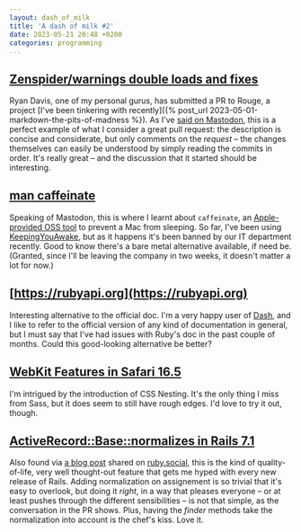 ```yaml
---
layout: dash_of_milk
title: 'A dash of milk #2'
date: 2023-05-21 20:48 +0200
categories: programming
...
```


## [Zenspider/warnings double loads and fixes](https://github.com/rouge-ruby/rouge/pull/1962)

Ryan Davis, one of my personal gurus, has submitted a PR to Rouge, a project 
[I've been tinkering with recently]({% post_url 2023-05-01-markdown-the-pits-of-madness %}). As I've 
[said on Mastodon](https://ruby.social/@r3trofitted/110378427091452264), this is a perfect example of what I consider a 
great pull request: the description is concise and considerate, but only comments on the _request_ – the changes 
themselves can easily be understood by simply reading the commits in order. It's really great – and the discussion that 
it started should be interesting.

## [man caffeinate](https://ruby.social/@Antitrust/110373900234007530)

Speaking of Mastodon, this is where I learnt about `caffeinate`, an [Apple-provided OSS tool](https://github.com/apple-oss-distributions/PowerManagement/tree/f7a2211e9886d9deb6793aa36547aadd8e70e9b0/caffeinate) 
to prevent a Mac from sleeping. So far, I've been using [KeepingYouAwake](https://keepingyouawake.app), but as 
it happens it's been banned by our IT department recently. Good to know there's a bare metal alternative available, if 
need be. (Granted, since I'll be leaving the company in two weeks, it doesn't matter a lot for now.)

## [https://rubyapi.org](https://rubyapi.org)

Interesting alternative to the official doc. I'm a very happy user of [Dash](https://kapeli.com/dash), and I like to 
refer to the official version of any kind of documentation in general, but I must say that I've had issues with Ruby's 
doc in the past couple of months. Could this good-looking alternative be better?

## [WebKit Features in Safari 16.5](https://webkit.org/blog/14154/webkit-features-in-safari-16-5/)

I'm intrigued by the introduction of CSS Nesting. It's the only thing I miss from Sass, but it does seem to still have 
rough edges. I'd love to try it out, though.

## [ActiveRecord::Base::normalizes in Rails 7.1](https://github.com/rails/rails/pull/43945)

Also found via [a blog post](https://blog.kiprosh.com/rails-7-1-activerecord-adds-normalizes-api/) shared on 
[ruby.social](https://ruby.social), this is the kind of quality-of-life, very well thought-out feature that gets me hyped 
with every new release of Rails. Adding normalization on assignement is so trivial that it's easy to overlook, but doing 
it _right_, in a way that pleases everyone – or at least pushes through the different sensibilities – is not that simple, 
as the conversation in the PR shows. Plus, having the _finder_ methods take the normalization into account is the chef's 
kiss. Love it.
